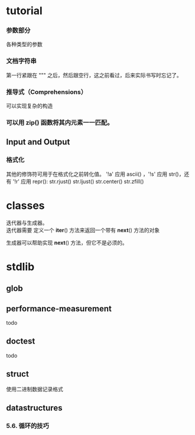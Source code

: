 # tutorial
### 参数部分
各种类型的参数

### 文档字符串
第一行紧跟在 """ 之后，然后跟空行，这之前看过，后来实际书写时忘记了。

### 推导式（Comprehensions）
可以实现复杂的构造

### 可以用 zip() 函数将其内元素一一匹配。

## Input and Output
### 格式化
其他的修饰符可用于在格式化之前转化值。 '!a' 应用 ascii() ，'!s' 应用 str()，还有 '!r' 应用 repr():
str.rjust() str.ljust() str.center() str.zfill()

# classes
迭代器与生成器。  
迭代器需要  定义一个 __iter__() 方法来返回一个带有 __next__() 方法的对象  

生成器可以帮助实现 __next__() 方法，但它不是必须的。

# stdlib
## glob
## performance-measurement
todo
## doctest 
todo

## struct
使用二进制数据记录格式

## datastructures
### 5.6. 循环的技巧